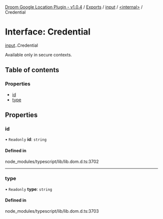 [Droom Google Location Plugin - v1.0.4](../README.md) / [Exports](../modules.md) / [input](../modules/input.md) / [<internal\>](../modules/input._internal_.md) / Credential

# Interface: Credential

[input](../modules/input.md).[<internal>](../modules/input._internal_.md).Credential

Available only in secure contexts.

## Table of contents

### Properties

- [id](input._internal_.Credential.md#id)
- [type](input._internal_.Credential.md#type)

## Properties

### id

• `Readonly` **id**: `string`

#### Defined in

node_modules/typescript/lib/lib.dom.d.ts:3702

___

### type

• `Readonly` **type**: `string`

#### Defined in

node_modules/typescript/lib/lib.dom.d.ts:3703
